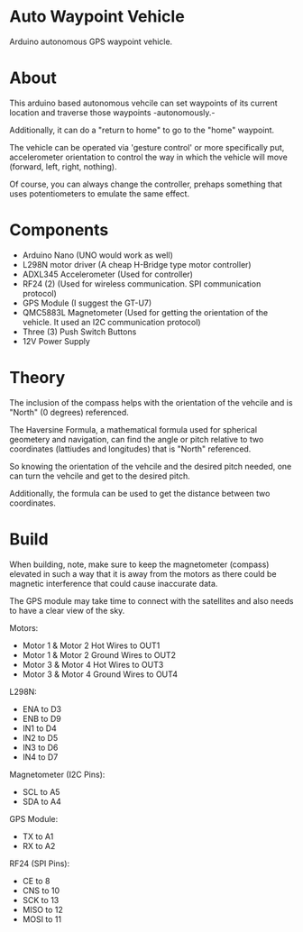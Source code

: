# Auto Waypoint Vehicle
Arduino autonomous GPS waypoint vehicle. 

# About 

This arduino based autonomous vehcile can set waypoints of its current location and traverse those waypoints -autonomously.- 

Additionally, it can do a "return to home" to go to the "home" waypoint. 

The vehicle can be operated via 'gesture control' or more specifically put, accelerometer orientation to control the way in which the vehicle will move (forward, left, right, nothing). 

Of course, you can always change the controller, prehaps something that uses potentiometers to emulate the same effect. 

# Components
- Arduino Nano (UNO would work as well) 
- L298N motor driver (A cheap H-Bridge type motor controller) 
- ADXL345 Accelerometer (Used for controller)
- RF24 (2) (Used for wireless communication. SPI communication protocol) 
- GPS Module (I suggest the GT-U7) 
- QMC5883L Magnetometer (Used for getting the orientation of the vehicle. It used an I2C communication protocol) 
- Three (3) Push Switch Buttons
- 12V Power Supply

# Theory 

The inclusion of the compass helps with the orientation of the vehcile and is "North" (0 degrees) referenced. 


The Haversine Formula, a mathematical formula used for spherical geometery and navigation, can find the angle or pitch relative to two coordinates (lattiudes and longitudes) that is "North" referenced. 

So knowing the orientation of the vehcile and the desired pitch needed, one can turn the vehcile and get to the desired pitch. 

Additionally, the formula can be used to get the distance between two coordinates. 

# Build 

When building, note, make sure to keep the magnetometer (compass) elevated in such a way that it is away from the motors as there could be magnetic interference that could cause inaccurate data. 

The GPS module may take time to connect with the satellites and also needs to have a clear view of the sky. 

Motors:
- Motor 1 & Motor 2 Hot Wires to OUT1 
- Motor 1 & Motor 2 Ground Wires to OUT2
- Motor 3 & Motor 4 Hot Wires to OUT3 
- Motor 3 & Motor 4 Ground Wires to OUT4

L298N: 
- ENA to D3 
- ENB to D9
- IN1 to D4
- IN2 to D5
- IN3 to D6
- IN4 to D7

Magnetometer (I2C Pins):
- SCL to A5
- SDA to A4 

GPS Module:
- TX to A1
- RX to A2

RF24 (SPI Pins):
- CE to 8
- CNS to 10
- SCK to 13
- MISO to 12
- MOSI to 11
